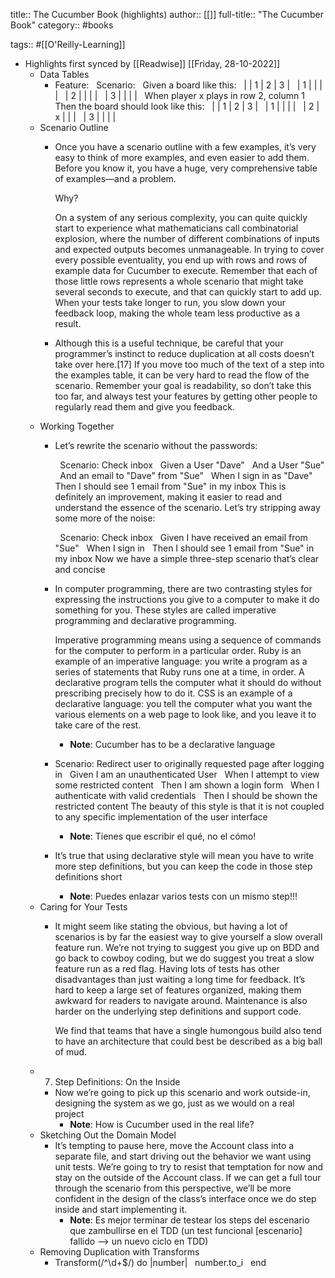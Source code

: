 title:: The Cucumber Book (highlights)
author:: [[]]
full-title:: "The Cucumber Book"
category:: #books

tags:: #[[O'Reilly-Learning]]

- Highlights first synced by [[Readwise]] [[Friday, 28-10-2022]]
	- Data Tables
		- Feature​:
		  ​ 	  ​Scenario​:
		  ​ 	    ​Given a board like this​:
		  ​ 	      |   | 1 | 2 | 3 |
		  ​ 	      | 1 |   |   |   |
		  ​ 	      | 2 |   |   |   |
		  ​ 	      | 3 |   |   |   |
		  ​ 	    When player x plays in row 2, column 1
		  ​ 	    ​Then the board should look like this​:
		  ​ 	      |   | 1 | 2 | 3 |
		  ​ 	      | 1 |   |   |   |
		  ​ 	      | 2 | x |   |   |
		  ​ 	      | 3 |   |   |   |
	- Scenario Outline
		- Once you have a scenario outline with a few examples, it’s very easy to think of more examples, and even easier to add them. Before you know it, you have a huge, very comprehensive table of examples—and a problem.
		  
		  Why?
		  
		  On a system of any serious complexity, you can quite quickly start to experience what mathematicians call combinatorial explosion, where the number of different combinations of inputs and expected outputs becomes unmanageable. In trying to cover every possible eventuality, you end up with rows and rows of example data for Cucumber to execute. Remember that each of those little rows represents a whole scenario that might take several seconds to execute, and that can quickly start to add up. When your tests take longer to run, you slow down your feedback loop, making the whole team less productive as a result.
		- Although this is a useful technique, be careful that your programmer’s instinct to reduce duplication at all costs doesn’t take over here.[17] If you move too much of the text of a step into the examples table, it can be very hard to read the flow of the scenario. Remember your goal is readability, so don’t take this too far, and always test your features by getting other people to regularly read them and give you feedback.
	- Working Together
		- Let’s rewrite the scenario without the passwords:
		  
		  ​ 	​Scenario​: Check inbox
		  ​ 	  Given a User ​"Dave"​
		  ​ 	  And a User ​"Sue"​
		  ​ 	  And an email to ​"Dave"​ from ​"Sue"​
		  ​ 	  When I sign in as ​"Dave"​
		  ​ 	  Then I should see 1 email from ​"Sue"​ in my inbox
		  This is definitely an improvement, making it easier to read and understand the essence of the scenario. Let’s try stripping away some more of the noise:
		  
		  ​ 	​Scenario​: Check inbox
		  ​ 	  Given I have received an email from ​"Sue"​
		  ​ 	  When I sign in
		  ​ 	  Then I should see 1 email from ​"Sue"​ in my inbox
		  Now we have a simple three-step scenario that’s clear and concise
		- In computer programming, there are two contrasting styles for expressing the instructions you give to a computer to make it do something for you. These styles are called imperative programming and declarative programming.
		  
		  Imperative programming means using a sequence of commands for the computer to perform in a particular order. Ruby is an example of an imperative language: you write a program as a series of statements that Ruby runs one at a time, in order. A declarative program tells the computer what it should do without prescribing precisely how to do it. CSS is an example of a declarative language: you tell the computer what you want the various elements on a web page to look like, and you leave it to take care of the rest.
			- **Note**: Cucumber has to be a declarative language
		- Scenario​: Redirect user to originally requested page after logging in
		  ​ 	  Given I am an unauthenticated User
		  ​ 	  When I attempt to view some restricted content
		  ​ 	  Then I am shown a login form
		  ​ 	  When I authenticate with valid credentials
		  ​ 	  Then I should be shown the restricted content
		  The beauty of this style is that it is not coupled to any specific implementation of the user interface
			- **Note**: Tienes que escribir el qué, no el cómo!
		- It’s true that using declarative style will mean you have to write more step definitions, but you can keep the code in those step definitions short
			- **Note**: Puedes enlazar varios tests con un mismo step!!!
	- Caring for Your Tests
		- It might seem like stating the obvious, but having a lot of scenarios is by far the easiest way to give yourself a slow overall feature run. We’re not trying to suggest you give up on BDD and go back to cowboy coding, but we do suggest you treat a slow feature run as a red flag. Having lots of tests has other disadvantages than just waiting a long time for feedback. It’s hard to keep a large set of features organized, making them awkward for readers to navigate around. Maintenance is also harder on the underlying step definitions and support code.
		  
		  We find that teams that have a single humongous build also tend to have an architecture that could best be described as a big ball of mud.
	- 7. Step Definitions: On the Inside
		- Now we’re going to pick up this scenario and work outside-in, designing the system as we go, just as we would on a real project
			- **Note**: How is Cucumber used in the real life?
	- Sketching Out the Domain Model
		- It’s tempting to pause here, move the Account class into a separate file, and start driving out the behavior we want using unit tests. We’re going to try to resist that temptation for now and stay on the outside of the Account class. If we can get a full tour through the scenario from this perspective, we’ll be more confident in the design of the class’s interface once we do step inside and start implementing it.
			- **Note**: Es mejor terminar de testear los steps del escenario que zambullirse en el TDD (un test funcional [escenario] fallido —> un nuevo ciclo en TDD)
	- Removing Duplication with Transforms
		- Transform(​/^\d+$/​) ​do​ |number|
		  ​ 	  number.to_i
		  ​ 	​end​